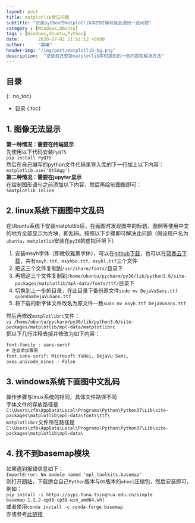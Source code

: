 ```yaml
---
layout: post
title: matplotlib常见问题
subtitle: "安装python的matplotlib库的时候可能会遇到一些问题"
category : [Windows,Ubuntu]
tags : [Windows,Ubuntu,Python]
date:       2020-07-02 21:51:12 +0800
author:     "晨曦"
header-img: "/img/post/matplotlib-bg.png"
description:  "记录自己安装matplotlib库时遇到的一些问题和解决方法"
---
```

  
## 目录
{: .no_toc}

* 目录
{:toc}


## 1. 图像无法显示  
**第一种情况：需要在终端显示**  
先使用以下代码安装`PyQT5`  
`pip install PyQT5`  
然后在自己编写的python文件代码里导入库的下一行加上以下内容：   
`matplotlib.use('Qt5Agg')`   
**第二种情况：需要在jupyter显示**  
在绘制图形语句之前添加以下内容，然后再绘制图像即可：  
`%matplotlib inline`  
## 2. linux系统下画图中文乱码  
在Ubuntu系统下安装matplotlib后，在画图时发现图中的标题、图例等使用中文的地方全部显示为方块，即乱码。按照以下步骤即可解决此问题（假设用户名为`ubuntu`，`matplotlib`安装在`py36`的虚拟环境下）  
1. 安装msyh字体（即微软雅黑字体），可以在[github下载](https://github.com/zfb132/program_font "msyh")，也可以在[蓝奏云下载](https://zfb132.lanzous.com/iYMA7e8z0gd "msyh")，共有`msyh.ttf、msyhbd.ttf、msyhl.ttf`三个文件
2. 把这三个文件复制到`/usr/share/fonts/`目录下
3. 再把这三个文件复制到`/home/ubuntu/pycharm/py36/lib/python3.6/site-packages/matplotlib/mpl-data/fonts/ttf/`目录下
4. 切换到上一步的目录，在此目录下备份原文件`sudo mv DejaVuSans.ttf quondamDejaVuSans.ttf`
5. 将下载的新字体文件改名为原文件一致`sudo mv msyh.ttf DejaVuSans.ttf`

然后再修改`matplotlibrc`文件：  
`vi /home/ubuntu/pycharm/py36/lib/python3.6/site-packages/matplotlib/mpl-data/matplotlibrc`  
把以下几行注释去掉并修改为如下内容：  
```txt
font-family : sans-serif 
# 注意添加雅黑
font.sans-serif: Microsoft YaHei, DejaVu Sans, 
axes.unicode_minus : False
```
## 3. windows系统下画图中文乱码  
操作步骤与linux系统的相同，具体文件路径不同  
字体文件的存放路径是  
`C:\Users\zfb\AppData\Local\Programs\Python\Python37\Lib\site-packages\matplotlib\mpl-data\fonts\ttf\`  
`matplotlibrc`文件所在路径是  
`C:\Users\zfb\AppData\Local\Programs\Python\Python37\Lib\site-packages\matplotlib\mpl-data\`

## 4. 找不到basemap模块
如果遇到报错信息如下：  
`ImportError: No module named 'mpl_toolkits.basemap'`  
则打开[网站](https://www.lfd.uci.edu/~gohlke/pythonlibs/#basemap)，下载适合自己`Python`版本与`OS`版本的`wheel`压缩包，然后安装即可，例如：  
`pip install -i https://pypi.tuna.tsinghua.edu.cn/simple basemap‑1.2.2‑cp38‑cp38‑win_amd64.whl`  
或者使用`conda install -c conda-forge basemap`  
亦或参考[此链接](https://matplotlib.org/basemap/users/installing.html)  